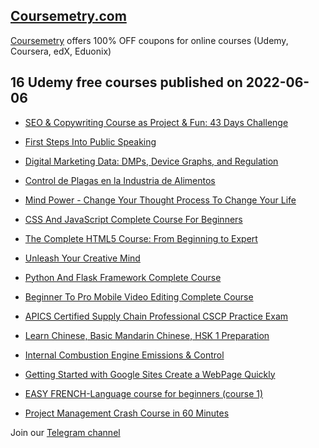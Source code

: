 ## [**Coursemetry.com**](https://coursemetry.com/)

[Coursemetry](https://coursemetry.com/) offers 100% OFF coupons for online courses (Udemy, Coursera, edX, Eduonix)

## **16 Udemy free courses published on 2022-06-06**

* [SEO & Copywriting Course as Project & Fun: 43 Days Challenge](https://coursemetry.com/seo-copywriting-course-as-project-fun-43-days-challenge/)

* [First Steps Into Public Speaking](https://coursemetry.com/first-steps-into-public-speaking/)

* [Digital Marketing Data: DMPs, Device Graphs, and Regulation](https://coursemetry.com/digital-marketing-data-dmps-device-graphs-and-regulation/)

* [Control de Plagas en la Industria de Alimentos](https://coursemetry.com/control-de-plagas-en-la-industria-de-alimentos/)

* [Mind Power - Change Your Thought Process To Change Your Life](https://coursemetry.com/mind-power-change-your-thought-process-to-change-your-life/)

* [CSS And JavaScript Complete Course For Beginners](https://coursemetry.com/css-and-javascript-complete-course-for-beginners/)

* [The Complete HTML5 Course: From Beginning to Expert](https://coursemetry.com/the-complete-html5-course-from-beginning-to-expert/)

* [Unleash Your Creative Mind](https://coursemetry.com/unleash-your-creative-mind/)

* [Python And Flask Framework Complete Course](https://coursemetry.com/python-and-flask-framework-complete-course/)

* [Beginner To Pro Mobile Video Editing Complete Course](https://coursemetry.com/beginner-to-pro-mobile-video-editing-complete-course/)

* [APICS Certified Supply Chain Professional CSCP Practice Exam](https://coursemetry.com/apics-certified-supply-chain-professional-cscp-practice-exam/)

* [Learn Chinese, Basic Mandarin Chinese, HSK 1 Preparation](https://coursemetry.com/learn-chinese-basic-mandarin-chinese-hsk-1-preparation/)

* [Internal Combustion Engine Emissions & Control](https://coursemetry.com/internal-combustion-engine-emissions-control/)

* [Getting Started with Google Sites Create a WebPage Quickly](https://coursemetry.com/getting-started-with-google-sites-create-a-webpage-quickly/)

* [EASY FRENCH-Language course for beginners (course 1)](https://coursemetry.com/easy-french-language-course-for-beginners-course-1/)

* [Project Management Crash Course in 60 Minutes](https://coursemetry.com/project-management-crash-course-in-60-minutes/)


Join our [Telegram channel](https://t.me/coursemetry)